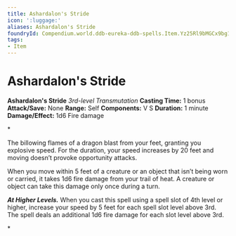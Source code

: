 ```yaml
---
title: Ashardalon's Stride
icon: ':luggage:'
aliases: Ashardalon's Stride
foundryId: Compendium.world.ddb-eureka-ddb-spells.Item.Yz25Rl9bMGCx9bg1
tags:
- Item
---
```


# Ashardalon's Stride

**Ashardalon's Stride**
_3rd-level Transmutation_
**Casting Time:** 1 bonus
**Attack/Save:** None
**Range:** Self
**Components:** V S
**Duration:** 1 minute
**Damage/Effect:** 1d6 Fire damage

*<p>The billowing flames of a dragon blast from your feet, granting you explosive speed. For the duration, your speed increases by 20 feet and moving doesn’t provoke opportunity attacks.

When you move within 5 feet of a creature or an object that isn’t being worn or carried, it takes 1d6 fire damage from your trail of heat. A creature or object can take this damage only once during a turn.

*****At Higher Levels.***** When you cast this spell using a spell slot of 4th level or higher, increase your speed by 5 feet for each spell slot level above 3rd. The spell deals an additional 1d6 fire damage for each slot level above 3rd.</p>*